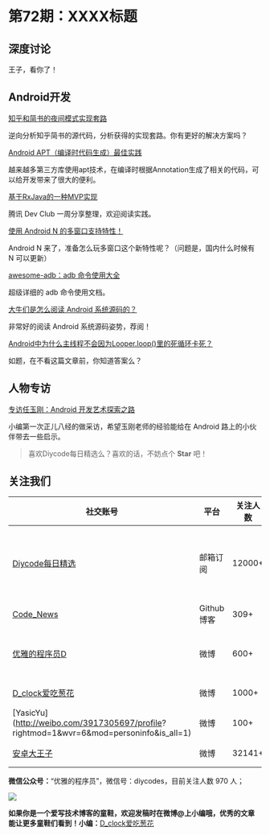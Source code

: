 # 第72期：XXXX标题

## 深度讨论

[]()

王子，看你了！

## Android开发

[知乎和简书的夜间模式实现套路](http://www.diycode.cc/topics/269)

逆向分析知乎简书的源代码，分析获得的实现套路。你有更好的解决方案吗？

[Android APT（编译时代码生成）最佳实践](https://joyrun.github.io/2016/07/19/AptHelloWorld/)

越来越多第三方库使用apt技术，在编译时根据Annotation生成了相关的代码，可以给开发带来了很大的便利。

[基于RxJava的一种MVP实现](http://dev.qq.com/topic/57bfef673c1174283d60bac0)

腾讯 Dev Club 一周分享整理，欢迎阅读实践。

[使用 Android N 的多窗口支持特性！](http://blog.csdn.net/qibin0506/article/details/52270674)

Android N 来了，准备怎么玩多窗口这个新特性呢？（问题是，国内什么时候有 N 可以更新）

[awesome-adb：adb 命令使用大全](https://github.com/mzlogin/awesome-adb)

超级详细的 adb 命令使用文档。

[大牛们是怎么阅读 Android 系统源码的？](https://www.zhihu.com/question/19759722)

非常好的阅读  Android 系统源码姿势，荐阅！

[Android中为什么主线程不会因为Looper.loop()里的死循环卡死？](https://www.zhihu.com/question/34652589)

如题，在不看这篇文章前，你知道答案么？

## 人物专访

[专访任玉刚：Android 开发艺术探索之路](http://mp.weixin.qq.com/s?__biz=MzI4NzQyODEzNQ==&mid=2247483662&idx=1&sn=d2370d9efd7f78f1f53f71ea68eea6e9&scene=1&srcid=0829cryCJnRgbVPYBzkqYVv9#wechat_redirect)

小编第一次正儿八经的做采访，希望玉刚老师的经验能给在 Android 路上的小伙伴带去一些启示。

> 喜欢Diycode每日精选么？喜欢的话，不妨点个 **Star** 吧！

## 关注我们

| 社交账号  |  平台  | 关注人数 | 说明 |
| -------- | -------- | -------- | -------- |
| [Diycode每日精选](http://list.qq.com/cgi-bin/qf_invite?id=d469993d2c888e971c0fbb2309c4d84256968386b126b967)|   邮箱订阅  | 12000+ | 每日分享一次Android、iOS、Swfit技术干货  |
| [Code_News](https://github.com/DiyCodes/code_news) |    Github博客  |309+ | 每日邮件推送列表  |
| [优雅的程序员D](http://weibo.com/u/5891258264) |   微博  | 600+ | 官方微博，每日分享开源信息  |
| [D_clock爱吃葱花](http://weibo.com/u/2480694892)  |   微博  | 1000+ | 日报发起人  |
|[YasicYu](http://weibo.com/3917305697/profile? rightmod=1&wvr=6&mod=personinfo&is_all=1)  |   微博  | 100+ | 日报发起人  |
|[安卓大王子](http://weibo.com/apkbus/)   |   微博  | 32141+ | 日报发起人  |



**微信公众号：**“优雅的程序员”，微信号：diycodes，目前关注人数 970 人；

![](http://upload-images.jianshu.io/upload_images/1846413-b42abfa70f909099.jpg?imageMogr2/auto-orient/strip%7CimageView2/2/w/1240)

**如果你是一个爱写技术博客的童鞋，欢迎发稿时在微博@上小编哦，优秀的文章能让更多童鞋们看到！小编：**[D_clock爱吃葱花](http://weibo.com/2480694892/profile?rightmod=1&wvr=6&mod=personinfo&is_all=1)